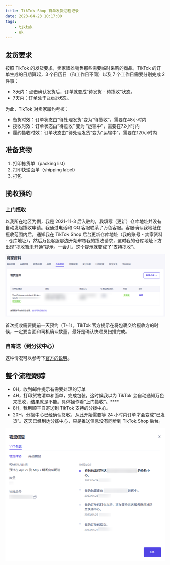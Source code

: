 ```yaml
---
title: TikTok Shop 首单发货过程记录
date: 2023-04-23 10:17:00
tags:
	- tiktok
	- uk
---
```


## 发货要求

按照 TikTok 的发货要求，卖家很难销售那些需要临时采购的商品。TikTok 的订单生成的日期算起，3 个日历日（和工作日不同）以及 7 个工作日需要分别完成 2 件事：

- 3天内：点击确认发货后，订单就变成”待发货 - 待揽收“状态。
- 7天内：订单处于`已发货`状态。

为此，TikTok 对卖家履约考核：

- 备货时效：订单状态由“待处理发货”变为“待揽收”，需要在48小时内
- 揽收时效：订单状态由“待揽收” 变为 “运输中”，需要在72小时内
- 履约揽收时效：订单状态由“待处理发货”变为"运输中"，需要在120小时内

## 准备货物

1. 打印拣货单（packing list）
2. 打印快递面单（shipping label）
3. 打包

## 揽收预约

### 上门揽收

以我所在地区为例，我是 2021-11-3 后入驻的，我填写（更新）仓库地址并没有自动发起揽收申请。我通过电话和 QQ 客服联系了万色客服。客服确认我地址在揽收范围内后，通知我在 TikTok Shop 后台更新仓库地址（我的账号 - 卖家资料 - 仓库地址），然后万色客服那边开始审核我的揽收请求，这时我的仓库地址下方出现”揽收暂未开通“提示。一会儿，这个提示就变成了”支持揽收“。

![apply-for-pickup-success](shipment-on-tiktok-shop/apply-for-pickup-success.png)

首次揽收需要提前一天预约（T+1），TikTok 官方提示在将包裹交给揽收方的时候，一定要当面和司机确认数量，最好是确认快递员扫描完成。

### 自寄送（到分拨中心）

这种情况可以参考下[官方的说明](https://seller.tiktokglobalshop.com/university/essay?knowledge_id=10005346&role=1&from=feature_guide&identity=1)。

## 整个流程跟踪

- 0H，收到邮件提示有需要处理的订单
- 4H，打印货物清单和面单，完成包装，这时候我以为 TikTok 会自动通知万色来揽收，结果就是不能。具体操作看“上门揽收”。****
- 8H，我用顺丰自寄送到 TikTok 支持的分拨中心。
- 20H，分拨中心已经确认签收，从此开始需要等 24 小时内订单才会变成“已发货”。这天已经到达分拣中心，只是推送信息没有同步到 TikTok Shop 后台。

![timestamp-of-complete-process-of-shipping-on-tiktok](shipment-on-tiktok-shop/timestamp-of-complete-process-of-shipping-on-tiktok.png)